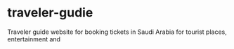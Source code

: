 # traveler-gudie
Traveler guide website for booking tickets in Saudi Arabia for tourist places, entertainment and
